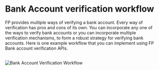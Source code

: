 # Bank Account verification workflow
FP provides multiple ways of verifying a bank account. Every way of verification has pros and cons of its own. You can incorporate any one of the ways to verify bank accounts or you can incorporate multiple verification mechanisms, to form a robust strategy for verifying bank accounts. Here is one example workflow that you can implement using FP Bank account verification APIs.

<br><img src="../../../images/images/BankAccountVerificationExampleWorkflow.png" alt="Bank Account Verification Workflow">
